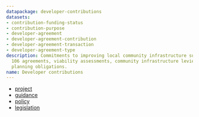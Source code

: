 ```yaml
---
datapackage: developer-contributions
datasets:
- contribution-funding-status
- contribution-purpose
- developer-agreement
- developer-agreement-contribution
- developer-agreement-transaction
- developer-agreement-type
description: Commitments to improving local community infrastructure such as Section
  106 agreements, viability assessments, community infrastructure levies, and other
  planning obligations.
name: Developer contributions
---
```



* [project](https://digital-land.github.io/project/developer-contributions/)
* [guidance](https://www.gov.uk/guidance/publish-your-developer-contributions-data)
* [policy](https://www.gov.uk/guidance/planning-obligations)
* [legislation](https://www.legislation.gov.uk/ukdsi/2019/9780111187449/regulation/9)

